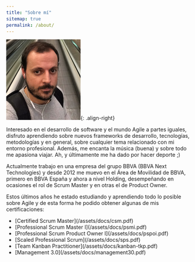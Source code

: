 ```yaml
---
title: "Sobre mí"
sitemap: true
permalink: /about/
---
```


![image-right](/assets/images/pedro200x217.png){: .align-right}

Interesado en el desarrollo de software y el mundo Agile a partes iguales, disfruto aprendiendo sobre nuevos frameworks de desarrollo, tecnologías, metodologías y en general, sobre cualquier tema relacionado con mi entorno profesional. Además, me encanta la música (buena) y sobre todo me apasiona viajar. Ah, y últimamente me ha dado por hacer deporte ;)

Actualmente trabajo en una empresa del grupo BBVA (BBVA Next Technologies) y desde 2012 me muevo en el Área de Movilidad de BBVA, primero en BBVA España y ahora a nivel Holding, desempeñando en ocasiones el rol de Scrum Master y en otras el de Product Owner.

Estos últimos años he estado estudiando y aprendiendo todo lo posible sobre Agile y de esta forma he podido obtener algunas de mis certificaciones:

<ul>
    <li>[Certified Scrum Master](/assets/docs/csm.pdf)</li>
    <li>[Professional Scrum Master I](/assets/docs/psmi.pdf)</li>
    <li>[Professional Scrum Product Owner I](/assets/docs/pspoi.pdf)</li>
    <li>[Scaled Professional Scrum](/assets/docs/sps.pdf)</li>
    <li>[Team Kanban Practitioner](/assets/docs/kanban-tkp.pdf)</li>
    <li>[Management 3.0](/assets/docs/management30.pdf)</li>
</ul>

